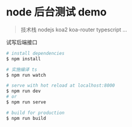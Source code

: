 # node 后台测试 demo

> 技术栈 nodejs koa2 koa-router typescript ...

试写后端接口

``` bash
# install dependencies
$ npm install

# 实施编译 ts
$ npm run watch

# serve with hot reload at localhost:8000
$ npm run dev
# or
$ npm run serve

# build for production
$ npm run build
```